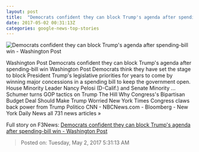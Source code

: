 ```yaml
---
layout: post
title:  "Democrats confident they can block Trump's agenda after spending-bill win - Washington Post"
date: 2017-05-02 00:31:13Z
categories: google-news-top-stories
---
```


![Democrats confident they can block Trump's agenda after spending-bill win - Washington Post](https://img.washingtonpost.com/rf/image_1484w/2010-2019/WashingtonPost/2017/05/02/National-Politics/Images/Botsford170501Trump14733.JPG)

Washington Post Democrats confident they can block Trump's agenda after spending-bill win Washington Post Democrats think they have set the stage to block President Trump's legislative priorities for years to come by winning major concessions in a spending bill to keep the government open. House Minority Leader Nancy Pelosi (D-Calif.) and Senate Minority ... Schumer turns GOP tactics on Trump The Hill Why Congress's Bipartisan Budget Deal Should Make Trump Worried New York Times Congress claws back power from Trump Politico CNN - NBCNews.com - Bloomberg - New York Daily News all 731 news articles »


Full story on F3News: [Democrats confident they can block Trump's agenda after spending-bill win - Washington Post](http://www.f3nws.com/n/TQThEG)

> Posted on: Tuesday, May 2, 2017 5:31:13 AM

